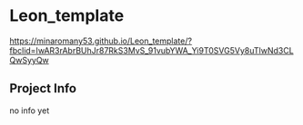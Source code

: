 # Leon_template
https://minaromany53.github.io/Leon_template/?fbclid=IwAR3rAbrBUhJr87RkS3MvS_91vubYWA_Yi9T0SVG5Vy8uTlwNd3CLQwSyyQw


## **Project Info**
 no info yet 
